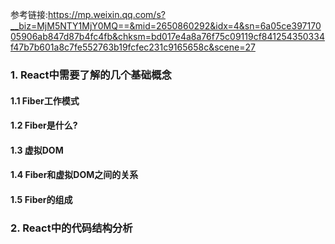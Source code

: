 参考链接:https://mp.weixin.qq.com/s?__biz=MjM5NTY1MjY0MQ==&mid=2650860292&idx=4&sn=6a05ce39717005906ab847d87b4fc4fb&chksm=bd017e4a8a76f75c09119cf841254350334f47b7b601a8c7fe552763b19fcfec231c9165658c&scene=27

### 1. React中需要了解的几个基础概念

#### 1.1 Fiber工作模式

#### 1.2 Fiber是什么?

#### 1.3 虚拟DOM

#### 1.4 Fiber和虚拟DOM之间的关系

#### 1.5 Fiber的组成

### 2. React中的代码结构分析
